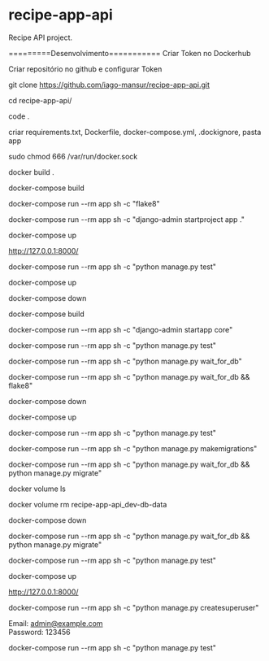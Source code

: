 # recipe-app-api
Recipe API project.

=========Desenvolvimento===========
Criar Token no Dockerhub

Criar repositório no github e configurar Token

git clone https://github.com/iago-mansur/recipe-app-api.git

cd recipe-app-api/

code .

criar requirements.txt, Dockerfile, docker-compose.yml, .dockignore, pasta app

sudo chmod 666 /var/run/docker.sock

docker build .

docker-compose build

docker-compose run --rm app sh -c "flake8"

docker-compose run --rm app sh -c "django-admin startproject app ."

docker-compose up

http://127.0.0.1:8000/

docker-compose run --rm app sh -c "python manage.py test"

docker-compose up

docker-compose down

docker-compose build

docker-compose run --rm app sh -c "django-admin startapp core"

docker-compose run --rm app sh -c "python manage.py test"

docker-compose run --rm app sh -c "python manage.py wait_for_db"

docker-compose run --rm app sh -c "python manage.py wait_for_db && flake8"

docker-compose down

docker-compose up

docker-compose run --rm app sh -c "python manage.py test"

docker-compose run --rm app sh -c "python manage.py makemigrations"

docker-compose run --rm app sh -c "python manage.py wait_for_db && python manage.py migrate"

docker volume ls

docker volume rm recipe-app-api_dev-db-data

docker-compose down

docker-compose run --rm app sh -c "python manage.py wait_for_db && python manage.py migrate"

docker-compose run --rm app sh -c "python manage.py test"

docker-compose up

http://127.0.0.1:8000/

docker-compose run --rm app sh -c "python manage.py createsuperuser"

Email: admin@example.com                    
Password: 123456

docker-compose run --rm app sh -c "python manage.py test"